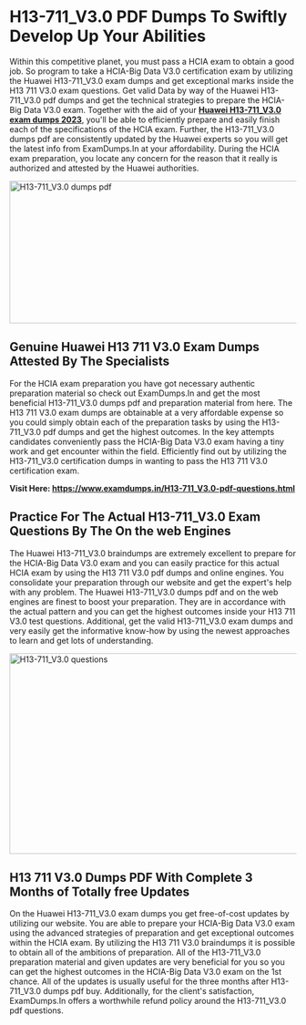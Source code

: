 <h1><strong>H13-711_V3.0 PDF Dumps To Swiftly Develop Up Your Abilities</strong></h1>
<p>Within this competitive planet, you must pass a HCIA exam to obtain a good job. So program to take a HCIA-Big Data V3.0 certification exam by utilizing the Huawei H13-711_V3.0 exam dumps and get exceptional marks inside the H13 711 V3.0 exam questions. Get valid Data by way of the Huawei H13-711_V3.0 pdf dumps and get the technical strategies to prepare the HCIA-Big Data V3.0 exam. Together with the aid of your <strong><a href="https://www.examdumps.in/H13-711_V3.0-pdf-questions.html">Huawei H13-711_V3.0 exam dumps 2023</a></strong>, you'll be able to efficiently prepare and easily finish each of the specifications of the HCIA exam. Further, the H13-711_V3.0 dumps pdf are consistently updated by the Huawei experts so you will get the latest info from ExamDumps.In at your affordability. During the HCIA exam preparation, you locate any concern for the reason that it really is authorized and attested by the Huawei authorities.</p>
<p><img src="https://i.ibb.co/zxJwW90/Copy-of-Online-Classes-Twitter-header-post-Made-with-Poster-My-Wall-1.png" alt="H13-711_V3.0 dumps pdf" width="750" height="250" /></p>
<h2><strong>Genuine Huawei H13 711 V3.0 Exam Dumps Attested By The Specialists</strong></h2>
<p>For the HCIA exam preparation you have got necessary authentic preparation material so check out ExamDumps.In and get the most beneficial H13-711_V3.0 dumps pdf and preparation material from here. The H13 711 V3.0 exam dumps are obtainable at a very affordable expense so you could simply obtain each of the preparation tasks by using the H13-711_V3.0 pdf dumps and get the highest outcomes. In the key attempts candidates conveniently pass the HCIA-Big Data V3.0 exam having a tiny work and get encounter within the field. Efficiently find out by utilizing the H13-711_V3.0 certification dumps in wanting to pass the H13 711 V3.0 certification exam.</p>
<p><strong>Visit Here:&nbsp;<a href="https://www.examdumps.in/H13-711_V3.0-pdf-questions.html">https://www.examdumps.in/H13-711_V3.0-pdf-questions.html</a></strong></p>
<h2><strong>Practice For The Actual H13-711_V3.0 Exam Questions By The On the web Engines</strong></h2>
<p>The Huawei H13-711_V3.0 braindumps are extremely excellent to prepare for the HCIA-Big Data V3.0 exam and you can easily practice for this actual HCIA exam by using the H13 711 V3.0 pdf dumps and online engines. You consolidate your preparation through our website and get the expert's help with any problem. The Huawei H13-711_V3.0 dumps pdf and on the web engines are finest to boost your preparation. They are in accordance with the actual pattern and you can get the highest outcomes inside your H13 711 V3.0 test questions. Additional, get the valid H13-711_V3.0 exam dumps and very easily get the informative know-how by using the newest approaches to learn and get lots of understanding.</p>
<p><a href="https://www.examdumps.in/H13-711_V3.0-pdf-questions.html"><img src="https://i.ibb.co/QkNtdwY/Copy-of-Zoom-Online-Classes-Facebook-Share-Po-Made-with-Poster-My-Wall-1.jpg" alt="H13-711_V3.0 questions" width="670" height="352" /></a></p>
<h2><strong>H13 711 V3.0 Dumps PDF With Complete 3 Months of Totally free Updates</strong></h2>
<p>On the Huawei H13-711_V3.0 exam dumps you get free-of-cost updates by utilizing our website. You are able to prepare your HCIA-Big Data V3.0 exam using the advanced strategies of preparation and get exceptional outcomes within the HCIA exam. By utilizing the H13 711 V3.0 braindumps it is possible to obtain all of the ambitions of preparation. All of the H13-711_V3.0 preparation material and given updates are very beneficial for you so you can get the highest outcomes in the HCIA-Big Data V3.0 exam on the 1st chance. All of the updates is usually useful for the three months after H13-711_V3.0 dumps pdf buy. Additionally, for the client's satisfaction, ExamDumps.In offers a worthwhile refund policy around the H13-711_V3.0 pdf questions.</p>
